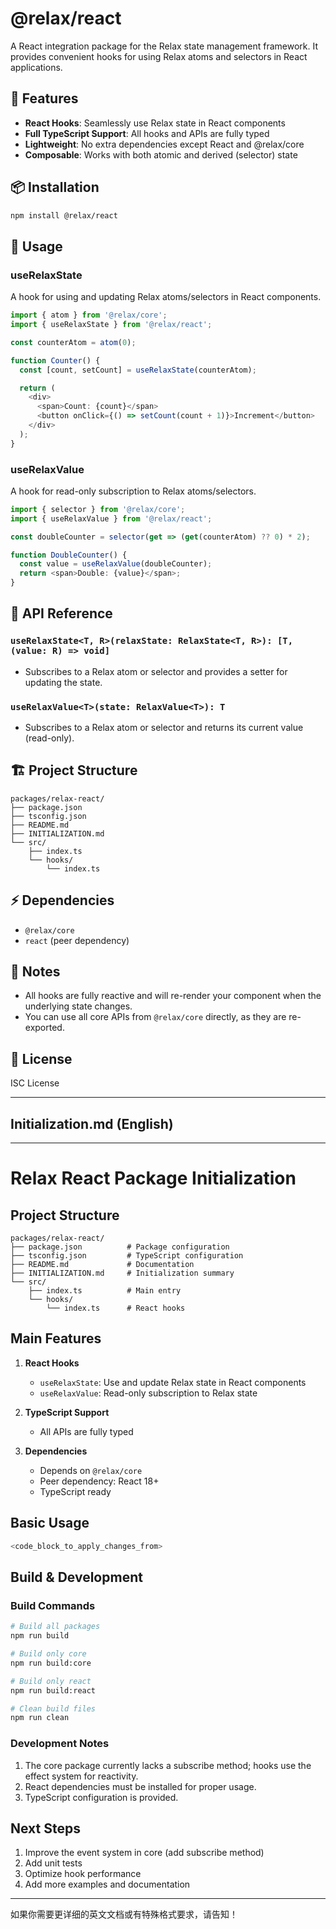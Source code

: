 # @relax/react

A React integration package for the Relax state management framework. It provides convenient hooks for using Relax atoms and selectors in React applications.

## 🚀 Features

- **React Hooks**: Seamlessly use Relax state in React components
- **Full TypeScript Support**: All hooks and APIs are fully typed
- **Lightweight**: No extra dependencies except React and @relax/core
- **Composable**: Works with both atomic and derived (selector) state

## 📦 Installation

```bash
npm install @relax/react
```

## 🎯 Usage

### useRelaxState

A hook for using and updating Relax atoms/selectors in React components.

```typescript
import { atom } from '@relax/core';
import { useRelaxState } from '@relax/react';

const counterAtom = atom(0);

function Counter() {
  const [count, setCount] = useRelaxState(counterAtom);

  return (
    <div>
      <span>Count: {count}</span>
      <button onClick={() => setCount(count + 1)}>Increment</button>
    </div>
  );
}
```

### useRelaxValue

A hook for read-only subscription to Relax atoms/selectors.

```typescript
import { selector } from '@relax/core';
import { useRelaxValue } from '@relax/react';

const doubleCounter = selector(get => (get(counterAtom) ?? 0) * 2);

function DoubleCounter() {
  const value = useRelaxValue(doubleCounter);
  return <span>Double: {value}</span>;
}
```

## 🧩 API Reference

### `useRelaxState<T, R>(relaxState: RelaxState<T, R>): [T, (value: R) => void]`
- Subscribes to a Relax atom or selector and provides a setter for updating the state.

### `useRelaxValue<T>(state: RelaxValue<T>): T`
- Subscribes to a Relax atom or selector and returns its current value (read-only).

## 🏗️ Project Structure

```
packages/relax-react/
├── package.json
├── tsconfig.json
├── README.md
├── INITIALIZATION.md
└── src/
    ├── index.ts
    └── hooks/
        └── index.ts
```

## ⚡ Dependencies

- `@relax/core`
- `react` (peer dependency)

## 📝 Notes

- All hooks are fully reactive and will re-render your component when the underlying state changes.
- You can use all core APIs from `@relax/core` directly, as they are re-exported.

## 📄 License

ISC License

---

## Initialization.md (English)

---

# Relax React Package Initialization

## Project Structure

```
packages/relax-react/
├── package.json          # Package configuration
├── tsconfig.json         # TypeScript configuration
├── README.md             # Documentation
├── INITIALIZATION.md     # Initialization summary
└── src/
    ├── index.ts          # Main entry
    └── hooks/
        └── index.ts      # React hooks
```

## Main Features

1. **React Hooks**
   - `useRelaxState`: Use and update Relax state in React components
   - `useRelaxValue`: Read-only subscription to Relax state

2. **TypeScript Support**
   - All APIs are fully typed

3. **Dependencies**
   - Depends on `@relax/core`
   - Peer dependency: React 18+
   - TypeScript ready

## Basic Usage

```typescript
<code_block_to_apply_changes_from>
```

## Build & Development

### Build Commands

```bash
# Build all packages
npm run build

# Build only core
npm run build:core

# Build only react
npm run build:react

# Clean build files
npm run clean
```

### Development Notes

1. The core package currently lacks a subscribe method; hooks use the effect system for reactivity.
2. React dependencies must be installed for proper usage.
3. TypeScript configuration is provided.

## Next Steps

1. Improve the event system in core (add subscribe method)
2. Add unit tests
3. Optimize hook performance
4. Add more examples and documentation

---

如果你需要更详细的英文文档或有特殊格式要求，请告知！ 